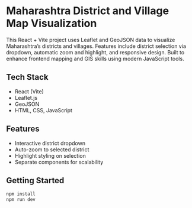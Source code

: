# Maharashtra District and Village Map Visualization

This React + Vite project uses Leaflet and GeoJSON data to visualize Maharashtra’s districts and villages. Features include district selection via dropdown, automatic zoom and highlight, and responsive design. Built to enhance frontend mapping and GIS skills using modern JavaScript tools.

## Tech Stack
- React (Vite)
- Leaflet.js
- GeoJSON
- HTML, CSS, JavaScript

## Features
- Interactive district dropdown
- Auto-zoom to selected district
- Highlight styling on selection
- Separate components for scalability

## Getting Started

```bash
npm install
npm run dev
